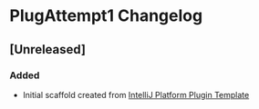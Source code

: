 <!-- Keep a Changelog guide -> https://keepachangelog.com -->

# PlugAttempt1 Changelog

## [Unreleased]
### Added
- Initial scaffold created from [IntelliJ Platform Plugin Template](https://github.com/JetBrains/intellij-platform-plugin-template)
